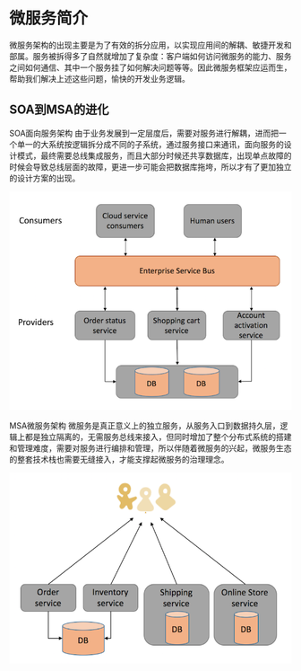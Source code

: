 <!-- GFM-TOC -->

<!-- GFM-TOC -->

# 微服务简介

微服务架构的出现主要是为了有效的拆分应用，以实现应用间的解耦、敏捷开发和部属。服务被拆得多了自然就增加了复杂度：客户端如何访问微服务的能力、服务之间如何通信、其中一个服务挂了如何解决问题等等。因此微服务框架应运而生，帮助我们解决上述这些问题，愉快的开发业务逻辑。

## SOA到MSA的进化

SOA面向服务架构
由于业务发展到一定层度后，需要对服务进行解耦，进而把一个单一的大系统按逻辑拆分成不同的子系统，通过服务接口来通讯，面向服务的设计模式，最终需要总线集成服务，而且大部分时候还共享数据库，出现单点故障的时候会导致总线层面的故障，更进一步可能会把数据库拖垮，所以才有了更加独立的设计方案的出现。

![](../../assets/cs-note/distribute/mk-2020-07-12-15-04-13.png)

MSA微服务架构
微服务是真正意义上的独立服务，从服务入口到数据持久层，逻辑上都是独立隔离的，无需服务总线来接入，但同时增加了整个分布式系统的搭建和管理难度，需要对服务进行编排和管理，所以伴随着微服务的兴起，微服务生态的整套技术栈也需要无缝接入，才能支撑起微服务的治理理念。

![](../../assets/cs-note/distribute/mk-2020-07-12-15-04-43.png)

